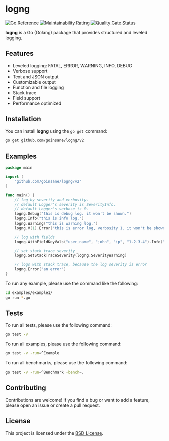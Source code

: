 # logng

[![Go Reference](https://pkg.go.dev/badge/github.com/goinsane/logng.svg)](https://pkg.go.dev/github.com/goinsane/logng)
[![Maintainability Rating](https://sonarcloud.io/api/project_badges/measure?project=goinsane_logng&metric=sqale_rating)](https://sonarcloud.io/summary/new_code?id=goinsane_logng)
[![Quality Gate Status](https://sonarcloud.io/api/project_badges/measure?project=goinsane_logng&metric=alert_status)](https://sonarcloud.io/summary/new_code?id=goinsane_logng)

**logng** is a Go (Golang) package that provides structured and leveled logging.

## Features

- Leveled logging: FATAL, ERROR, WARNING, INFO, DEBUG
- Verbose support
- Text and JSON output
- Customizable output
- Function and file logging
- Stack trace
- Field support
- Performance optimized

## Installation

You can install **logng** using the `go get` command:

```sh
go get github.com/goinsane/logng/v2
```

## Examples

```go
package main

import (
	"github.com/goinsane/logng/v2"
)

func main() {
	// log by severity and verbosity.
	// default Logger's severity is SeverityInfo.
	// default Logger's verbose is 0.
	logng.Debug("this is debug log. it won't be shown.")
	logng.Info("this is info log.")
	logng.Warning("this is warning log.")
	logng.V(1).Error("this is error log, verbosity 1. it won't be shown.")

	// log with fields
	logng.WithFieldKeyVals("user_name", "john", "ip", "1.2.3.4").Info("connected.")

	// set stack trace severity
	logng.SetStackTraceSeverity(logng.SeverityWarning)

	// logs with stack trace, because the log severity is error
	logng.Error("an error")
}

```

To run any example, please use the command like the following:

```sh
cd examples/example1/
go run *.go
```

## Tests

To run all tests, please use the following command:

```sh
go test -v
```

To run all examples, please use the following command:

```sh
go test -v -run=^Example
```

To run all benchmarks, please use the following command:

```sh
go test -v -run=^Benchmark -bench=.
```

## Contributing

Contributions are welcome! If you find a bug or want to add a feature, please open an issue or create a pull request.

## License

This project is licensed under the [BSD License](LICENSE).
